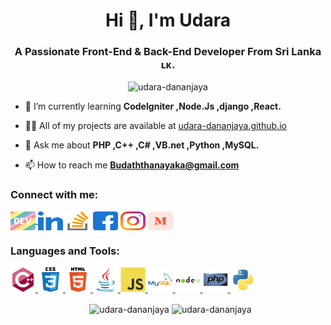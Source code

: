 <h1 align="center">Hi 👋, I'm Udara</h1>
<h3 align="center">A Passionate Front-End & Back-End Developer From Sri Lanka ʟᴋ.</h3>

<p align="center"><img src="https://komarev.com/ghpvc/?username=udara-dananjaya&label=Profile%20views&color=0e75b6&style=flat" alt="udara-dananjaya" /></p>

- 🌱 I’m currently learning **CodeIgniter ,Node.Js ,django ,React.** 

- 👨‍💻 All of my projects are available at [udara-dananjaya.github.io](https://udara-dananjaya.github.io) 

- 💬 Ask me about **PHP ,C++ ,C# ,VB.net ,Python ,MySQL.** 

- 📫 How to reach me **Budaththanayaka@gmail.com**

<h3 align="left">Connect with me:</h3>
<p align="left">
    <a href="https://dev.to/udara_dananjaya" target="blank"><img align="center" src="/icons/devto.svg" alt="udara_dananjaya" height="30" width="40" />
    <a href="https://linkedin.com/in/udara-dananjaya-aththanayaka" target="blank"><img align="center" src="/icons/linked-in.svg" alt="udara-dananjaya-aththanayaka" height="30" width="40" /></a>
    <a href="https://stackoverflow.com/users/19066932" target="blank"><img align="center" src="/icons/stack-overflow.svg" alt="udara-dananjaya" height="30" width="40" /></a>
    <a href="https://fb.com/Udara.D.Aththanayaka" target="blank"><img align="center" src="/icons/facebook.svg" alt="B.Udara.Dananjaya.Aththanayaka" height="30" width="40" /></a>
    <a href="https://instagram.com/udara_d_aththanayaka" target="blank"><img align="center" src="/icons/instagram.svg" alt="d_a_n_a_n_jaya" height="30" width="40" /></a>
    <a href="https://medium.com/@udara-dananjaya" target="blank"><img align="center" src="/icons/medium.svg" alt="@udara-dananjaya" height="30" width="40" /></a>
</p>

<h3 align="left">Languages and Tools:</h3>
<p align="left">
    <a href="https://www.w3schools.com/cpp/" target="_blank" rel="noreferrer"> <img src="/icons/cplusplus.svg" alt="cplusplus" width="40" height="40" /> </a>
    <a href="https://www.w3schools.com/css/" target="_blank" rel="noreferrer"> <img src="/icons/css3.svg" alt="css3" width="40" height="40" /> </a>
    <a href="https://www.w3.org/html/" target="_blank" rel="noreferrer"> <img src="/icons/html5.svg" alt="html5" width="40" height="40" /> </a>
    <a href="https://www.java.com" target="_blank" rel="noreferrer"> <img src="/icons/java.svg" alt="java" width="40" height="40" /> </a>
    <a href="https://developer.mozilla.org/en-US/docs/Web/JavaScript" target="_blank" rel="noreferrer"> <img src="/icons/javascript.svg" alt="javascript" width="40" height="40" /> </a>
    <a href="https://www.mysql.com/" target="_blank" rel="noreferrer"> <img src="/icons/mysql.svg" alt="mysql" width="40" height="40" /> </a>
    <a href="https://nodejs.org" target="_blank" rel="noreferrer"> <img src="/icons/nodejs.svg" alt="nodejs" width="40" height="40" /> </a>
    <a href="https://www.php.net" target="_blank" rel="noreferrer"> <img src="/icons/php.svg" alt="php" width="40" height="40" /> </a>
    <a href="https://www.python.org" target="_blank" rel="noreferrer"> <img src="/icons/python.svg" alt="python" width="40" height="40" /> </a>
</p>

<p align="center">&nbsp;
    <img align="center" src="https://github-readme-stats.vercel.app/api?username=Udara-Dananjaya&theme=dark&hide_border=false&include_all_commits=false&count_private=false" alt="udara-dananjaya" />
    
 <img align="center" src="https://github-readme-stats.vercel.app/api/top-langs/?username=Udara-Dananjaya&theme=dark&hide_border=false&include_all_commits=false&count_private=false&layout=compact" alt="udara-dananjaya" />
</p>

